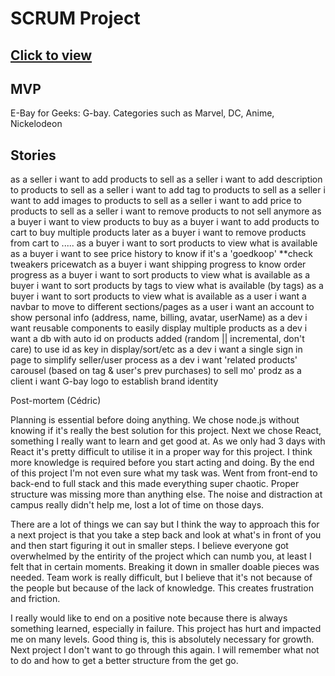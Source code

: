 # SCRUM Project

## [Click to view](https://ancient-hollows-16278.herokuapp.com/)

## MVP

E-Bay for Geeks: G-bay.
Categories such as Marvel, DC, Anime, Nickelodeon

## Stories

as a seller i want to add products to sell
as a seller i want to add description to products to sell
as a seller i want to add tag to products to sell
as a seller i want to add images to products to sell
as a seller i want to add price to products to sell
as a seller i want to remove products to not sell anymore
as a buyer i want to view products to buy
as a buyer i want to add products to cart to buy multiple products later
as a buyer i want to remove products from cart to .....
as a buyer i want to sort products to view what is available
as a buyer i want to see price history to know if it's a 'goedkoop' \*\*check tweakers pricewatch
as a buyer i want shipping progress to know order progress
as a buyer i want to sort products to view what is available
as a buyer i want to sort products by tags to view what is available (by tags)
as a buyer i want to sort products to view what is available
as a user i want a navbar to move to different sections/pages
as a user i want an account to show personal info (address, name, billing, avatar, userName)
as a dev i want reusable components to easily display multiple products
as a dev i want a db with auto id on products added (random || incremental, don't care) to use id as key in display/sort/etc
as a dev i want a single sign in page to simplify seller/user process
as a dev i want 'related products' carousel (based on tag & user's prev purchases) to sell mo' prodz
as a client i want G-bay logo to establish brand identity


Post-mortem (Cédric)

Planning is essential before doing anything. We chose node.js without knowing if it's really the best solution for this project. Next we chose React, something I really want to learn and get good at. As we only had 3 days with React it's pretty difficult to utilise it in a proper way for this project. I think more knowledge is required before you start acting and doing. By the end of this project I'm not even sure what my task was. Went from front-end to back-end to full stack and this made everything super chaotic. Proper structure was missing more than anything else. The noise and distraction at campus really didn't help me, lost a lot of time on those days. 

There are a lot of things we can say but I think the way to approach this for a next project is that you take a step back and look at what's in front of you and then start figuring it out in smaller steps. I believe everyone got overwhelmed by the entirity of the project which can numb you, at least I felt that in certain moments. Breaking it down in smaller doable pieces was needed. Team work is really difficult, but I believe that it's not because of the people but because of the lack of knowledge. This creates frustration and friction. 

I really would like to end on a positive note because there is always something learned, especially in failure. This project has hurt and impacted me on many levels. Good thing is, this is absolutely necessary for growth. Next project I don't want to go through this again.
I will remember what not to do and how to get a better structure from the get go.



